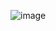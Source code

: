![image](https://user-images.githubusercontent.com/42132857/85446525-3074f980-b5b2-11ea-8163-bd411f99c678.png)
